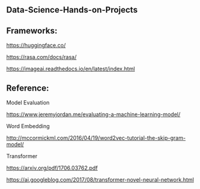 ## Data-Science-Hands-on-Projects

## Frameworks:

https://huggingface.co/

https://rasa.com/docs/rasa/

https://imageai.readthedocs.io/en/latest/index.html

## Reference:

Model Evaluation

https://www.jeremyjordan.me/evaluating-a-machine-learning-model/

Word Embedding

http://mccormickml.com/2016/04/19/word2vec-tutorial-the-skip-gram-model/

Transformer

https://arxiv.org/pdf/1706.03762.pdf

https://ai.googleblog.com/2017/08/transformer-novel-neural-network.html


